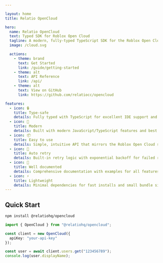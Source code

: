 ```yaml
---

layout: home
title: Relatio OpenCloud

hero:
  name: Relatio OpenCloud
  text: Typed SDK for Roblox Open Cloud
  tagline: A modern, fully-typed TypeScript SDK for the Roblox Open Cloud API
  image: /cloud.svg

  actions:
    - theme: brand
      text: Get Started
      link: /guide/getting-started
    - theme: alt
      text: API Reference
      link: /api/
    - theme: alt
      text: View on GitHub
      link: https://github.com/relatiocc/opencloud

features:
  - icon: 🔒
    title: Type-safe
    details: Fully typed with TypeScript for excellent IDE support and compile-time safety
  - icon: 🚀
    title: Modern
    details: Built with modern JavaScript/TypeScript features and best practices
  - icon: 📦
    title: Easy to use
    details: Simple, intuitive API that mirrors the Roblox Open Cloud structure
  - icon: 🔄
    title: Auto retry
    details: Built-in retry logic with exponential backoff for failed requests
  - icon: 📖
    title: Well documented
    details: Comprehensive documentation with examples for all features
  - icon: ⚡
    title: Lightweight
    details: Minimal dependencies for fast installs and small bundle sizes
---
```


## Quick Start

```bash
npm install @relatiohq/opencloud
```

```typescript
import { OpenCloud } from "@relatiohq/opencloud";

const client = new OpenCloud({
  apiKey: "your-api-key"
});

const user = await client.users.get("123456789");
console.log(user.displayName);
```